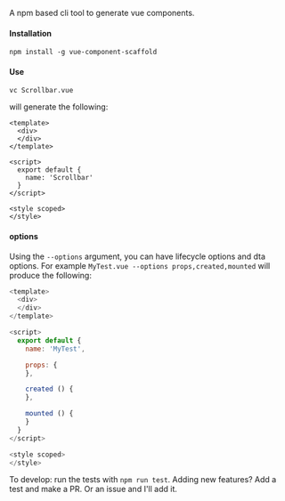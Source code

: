 A npm based cli tool to generate vue components.

#### Installation

`npm install -g vue-component-scaffold` 

#### Use

`vc Scrollbar.vue`

will generate the following:

```
<template>
  <div>
  </div>
</template>

<script>
  export default {
    name: 'Scrollbar'
  }
</script>

<style scoped>
</style>
```

#### options

Using the `--options` argument, you can have lifecycle options and dta options. For example `MyTest.vue --options props,created,mounted`  will produce the following:

``` js
<template>
  <div>
  </div>
</template>

<script>
  export default {
    name: 'MyTest',

    props: {
    },

    created () {
    },

    mounted () {
    }
  }
</script>

<style scoped>
</style>
```

To develop: run the tests with `npm run test`. Adding new features? Add a test and make a PR. Or an issue and I'll add it.
